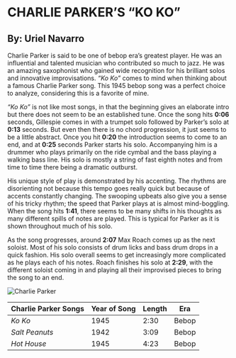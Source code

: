 # CHARLIE PARKER’S “KO KO”

## By: **Uriel Navarro**

Charlie Parker is said to be one of bebop era’s greatest player. He was
an influential and talented musician who contributed so much to jazz. He
was an amazing saxophonist who gained wide recognition for his brilliant
solos and innovative improvisations. _“Ko Ko”_ comes to mind when thinking
about a famous Charlie Parker song. This 1945 bebop song was a perfect
choice to analyze, considering this is a favorite of mine.

_“Ko Ko”_ is not like most songs, in that the beginning gives an elaborate
intro but there does not seem to be an established tune. Once the song
hits **0:06** seconds, Gillespie comes in with a trumpet solo followed by
Parker’s solo at **0:13** seconds. But even then there is no chord
progression, it just seems to be a little abstract. Once you hit **0:20**
the introduction seems to come to an end, and at **0:25** seconds Parker
starts his solo. Accompanying him is a drummer who plays primarily on
the ride cymbal and the bass playing a walking bass line. His solo is
mostly a string of fast eighth notes and from time to time there being a
dramatic outburst.

His unique style of play is demonstrated by his accenting. The rhythms
are disorienting not because this tempo goes really quick but because of
accents constantly changing. The swooping upbeats also give you a sense
of his tricky rhythm; the speed that Parker plays at is almost
mind-boggling. When the song hits **1:41**, there seems to be many shifts in
his thoughts as many different spills of notes are played. This is
typical for Parker as it is shown throughout much of his solo.

As the song progresses, around **2:07** Max Roach comes up as the next
soloist. Most of his solo consists of drum licks and bass drum drops in
a quick fashion. His solo overall seems to get increasingly more
complicated as he plays each of his notes. Roach finishes his solo at
**2:29**, with the different soloist coming in and playing all their
improvised pieces to bring the song to an end.

![Charlie Parker](media/image1.jpg)

| Charlie Parker Songs | Year of Song | Length | Era   |
|----------------------|--------------|--------|-------|
| _Ko Ko_                | 1945         | 2:30   | Bebop |
| _Salt Peanuts_         | 1942         | 3:09   | Bebop |
| _Hot House_            | 1945         | 4:23   | Bebop |


